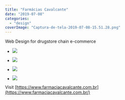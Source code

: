 ```yaml
---
title: "Farmácias Cavalcante"
date: "2019-07-08"
categories: 
  - "design"
coverImage: "Captura-de-tela-2019-07-08-15.51.28.png"
---
```


Web Design for drugstore chain e-commerce

- [![](images/Captura-de-tela-2019-07-08-15.51.28-1024x535.png)](https://thisismyart.eratudomato.online/wp-content/uploads/sites/11/2019/07/Captura-de-tela-2019-07-08-15.51.28-1024x535.png)
    
- [![](images/Captura-de-tela-2019-07-08-15.51.49-1024x528.png)](https://thisismyart.eratudomato.online/wp-content/uploads/sites/11/2019/07/Captura-de-tela-2019-07-08-15.51.49-1024x528.png)
    
- [![](images/Captura-de-tela-2019-07-08-15.52.42-1024x542.png)](https://thisismyart.eratudomato.online/wp-content/uploads/sites/11/2019/07/Captura-de-tela-2019-07-08-15.52.42-1024x542.png)
    
- [![](images/Captura-de-tela-2019-07-08-15.52.12-1024x540.png)](https://thisismyart.eratudomato.online/wp-content/uploads/sites/11/2019/07/Captura-de-tela-2019-07-08-15.52.12-1024x540.png)
    

Visit [https://www.farmaciacavalcante.com.br](https://www.farmaciacavalcante.com.br/)
